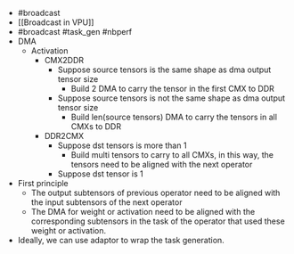 - #broadcast
- [[Broadcast in VPU]]
- #broadcast #task_gen #nbperf
- DMA
	- Activation
		- CMX2DDR
			- Suppose source tensors is the same shape as dma output tensor size
				- Build 2 DMA to carry the tensor in the first CMX to DDR
			- Suppose source tensors is not the same shape as dma output tensor size
				- Build len(source tensors) DMA to carry the tensors in all CMXs to DDR
		- DDR2CMX
			- Suppose dst tensors is more than 1
				- Build multi tensors to carry to all CMXs, in this way, the tensors need to be aligned with the next operator
			- Suppose dst tensor is 1
- First principle
	- The output subtensors of previous operator need to be aligned with the input subtensors of the next operator
	- The DMA for weight or activation need to be aligned with the corresponding subtensors in the task of the operator that used these weight or activation.
- Ideally, we can use adaptor to wrap the task generation.